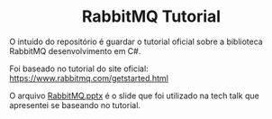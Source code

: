 <h1 align="center">RabbitMQ Tutorial</h1>

O intuído do repositório é guardar o tutorial oficial sobre a biblioteca RabbitMQ desenvolvimento em C#.

Foi baseado no tutorial do site oficial: https://www.rabbitmq.com/getstarted.html

O arquivo [RabbitMQ.pptx](./RabbitMQ.pptx) é o slide que foi utilizado na tech talk que apresentei se baseando no tutorial.
